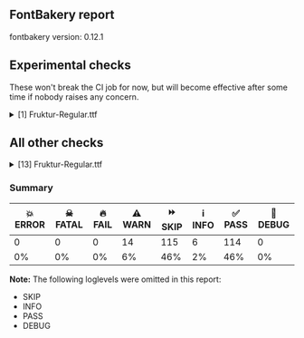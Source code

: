 ## FontBakery report

fontbakery version: 0.12.1



## Experimental checks

These won't break the CI job for now, but will become effective after some time if nobody raises any concern.


<details><summary>[1] Fruktur-Regular.ttf</summary>
<div>
<details>
    <summary>⚠️ <b>WARN</b> Validate location, size and resolution of article images. <a href="https://fontbakery.readthedocs.io/en/stable/fontbakery/checks/googlefonts.article.html#"></a></summary>
    <div>







* ⚠️ **WARN** <p>Family metadata at fonts/ttf does not have an article.</p>
 [code: lacks-article]



</div>
</details>
</div>
</details>




## All other checks



<details><summary>[13] Fruktur-Regular.ttf</summary>
<div>
<details>
    <summary>⚠️ <b>WARN</b> Check if each glyph has the recommended amount of contours. <a href="https://fontbakery.readthedocs.io/en/stable/fontbakery/checks/universal.html#"></a></summary>
    <div>







* ⚠️ **WARN** <p>This check inspects the glyph outlines and detects the total number of contours in each of them. The expected values are infered from the typical ammounts of contours observed in a large collection of reference font families. The divergences listed below may simply indicate a significantly different design on some of your glyphs. On the other hand, some of these may flag actual bugs in the font such as glyphs mapped to an incorrect codepoint. Please consider reviewing the design and codepoint assignment of these to make sure they are correct.</p>
<p>The following glyphs do not have the recommended number of contours:</p>
<pre><code>- Glyph name: copyright	Contours detected: 2	Expected: 3

- Glyph name: aogonek	Contours detected: 3	Expected: 2

- Glyph name: Uogonek	Contours detected: 2	Expected: 1

- Glyph name: uogonek	Contours detected: 2	Expected: 1

- Glyph name: ohorn	Contours detected: 3	Expected: 2

- Glyph name: Uhorn	Contours detected: 2	Expected: 1

- Glyph name: uhorn	Contours detected: 2	Expected: 1

- Glyph name: uni01EA	Contours detected: 3	Expected: 2

- Glyph name: uni01EB	Contours detected: 3	Expected: 2

- Glyph name: Oslashacute	Contours detected: 3	Expected: 4

- Glyph name: uni0228	Contours detected: 2	Expected: 1

- Glyph name: uni0229	Contours detected: 3	Expected: 2

- Glyph name: uni1E08	Contours detected: 3	Expected: 2

- Glyph name: uni1E09	Contours detected: 3	Expected: 2

- Glyph name: uni1E1C	Contours detected: 3	Expected: 2

- Glyph name: uni1E1D	Contours detected: 4	Expected: 3

- Glyph name: uni1EDB	Contours detected: 4	Expected: 3

- Glyph name: uni1EDD	Contours detected: 4	Expected: 3

- Glyph name: uni1EDF	Contours detected: 4	Expected: 3

- Glyph name: uni1EE1	Contours detected: 4	Expected: 3

- Glyph name: uni1EE3	Contours detected: 4	Expected: 3

- Glyph name: uni1EE8	Contours detected: 3	Expected: 2

- Glyph name: uni1EE9	Contours detected: 3	Expected: 2

- Glyph name: uni1EEA	Contours detected: 3	Expected: 2

- Glyph name: uni1EEB	Contours detected: 3	Expected: 2

- Glyph name: uni1EEC	Contours detected: 3	Expected: 2

- Glyph name: uni1EED	Contours detected: 3	Expected: 2

- Glyph name: uni1EEE	Contours detected: 3	Expected: 2

- Glyph name: uni1EEF	Contours detected: 3	Expected: 2

- Glyph name: uni1EF0	Contours detected: 3	Expected: 2

- Glyph name: uni1EF1	Contours detected: 3	Expected: 2

- Glyph name: Oslashacute	Contours detected: 3	Expected: 4

- Glyph name: Uhorn	Contours detected: 2	Expected: 1

- Glyph name: Uogonek	Contours detected: 2	Expected: 1

- Glyph name: aogonek	Contours detected: 3	Expected: 2

- Glyph name: copyright	Contours detected: 2	Expected: 3

- Glyph name: fi	Contours detected: 2	Expected: 3

- Glyph name: fl	Contours detected: 1	Expected: 2

- Glyph name: ohorn	Contours detected: 3	Expected: 2

- Glyph name: uhorn	Contours detected: 2	Expected: 1

- Glyph name: uni0228	Contours detected: 2	Expected: 1

- Glyph name: uni0229	Contours detected: 3	Expected: 2

- Glyph name: uni1E08	Contours detected: 3	Expected: 2

- Glyph name: uni1E09	Contours detected: 3	Expected: 2

- Glyph name: uni1E1C	Contours detected: 3	Expected: 2

- Glyph name: uni1E1D	Contours detected: 4	Expected: 3

- Glyph name: uni1EDB	Contours detected: 4	Expected: 3

- Glyph name: uni1EDD	Contours detected: 4	Expected: 3

- Glyph name: uni1EDF	Contours detected: 4	Expected: 3

- Glyph name: uni1EE1	Contours detected: 4	Expected: 3

- Glyph name: uni1EE3	Contours detected: 4	Expected: 3

- Glyph name: uni1EE8	Contours detected: 3	Expected: 2

- Glyph name: uni1EE9	Contours detected: 3	Expected: 2

- Glyph name: uni1EEA	Contours detected: 3	Expected: 2

- Glyph name: uni1EEB	Contours detected: 3	Expected: 2

- Glyph name: uni1EEC	Contours detected: 3	Expected: 2

- Glyph name: uni1EED	Contours detected: 3	Expected: 2

- Glyph name: uni1EEE	Contours detected: 3	Expected: 2

- Glyph name: uni1EEF	Contours detected: 3	Expected: 2

- Glyph name: uni1EF0	Contours detected: 3	Expected: 2

- Glyph name: uni1EF1	Contours detected: 3	Expected: 2

- Glyph name: uogonek	Contours detected: 2	Expected: 1
</code></pre>
 [code: contour-count]



</div>
</details>

<details>
    <summary>⚠️ <b>WARN</b> Check math signs have the same width. <a href="https://fontbakery.readthedocs.io/en/stable/fontbakery/checks/universal.html#"></a></summary>
    <div>







* ⚠️ **WARN** <p>The most common width is 1069 among a set of 2 math glyphs.
The following math glyphs have a different width, though:</p>
<p>Width = 881:
greater, less</p>
<p>Width = 1093:
notequal, equal</p>
<p>Width = 1073:
logicalnot</p>
<p>Width = 1088:
multiply</p>
<p>Width = 999:
minus, divide</p>
<p>Width = 1160:
approxequal</p>
<p>Width = 1025:
greaterequal, lessequal</p>
 [code: width-outliers]



</div>
</details>

<details>
    <summary>⚠️ <b>WARN</b> Does the font contain a soft hyphen? <a href="https://fontbakery.readthedocs.io/en/stable/fontbakery/checks/universal.html#"></a></summary>
    <div>







* ⚠️ **WARN** <p>This font has a 'Soft Hyphen' character.</p>
 [code: softhyphen]



</div>
</details>

<details>
    <summary>⚠️ <b>WARN</b> Do any segments have colinear vectors? <a href="https://fontbakery.readthedocs.io/en/stable/fontbakery/checks/outline.html#"></a></summary>
    <div>







* ⚠️ **WARN** <p>The following glyphs have colinear vectors:</p>
<pre><code>* Eng (U+014A): L&lt;&lt;1212.0,348.0&gt;--&lt;1264.0,60.0&gt;&gt; -&gt; L&lt;&lt;1264.0,60.0&gt;--&lt;1291.0,-60.0&gt;&gt;

* Eng (U+014A): L&lt;&lt;906.0,-5.0&gt;--&lt;793.0,245.0&gt;&gt; -&gt; L&lt;&lt;793.0,245.0&gt;--&lt;356.0,1170.0&gt;&gt;

* M (U+004D): L&lt;&lt;193.0,296.0&gt;--&lt;193.0,305.0&gt;&gt; -&gt; L&lt;&lt;193.0,305.0&gt;--&lt;262.0,1175.0&gt;&gt;

* OE (U+0152): L&lt;&lt;1034.0,1419.0&gt;--&lt;1222.0,1455.0&gt;&gt; -&gt; L&lt;&lt;1222.0,1455.0&gt;--&lt;1591.0,1549.0&gt;&gt;

* W (U+0057): L&lt;&lt;314.0,291.0&gt;--&lt;107.0,1086.0&gt;&gt; -&gt; L&lt;&lt;107.0,1086.0&gt;--&lt;104.0,1097.0&gt;&gt;

* Wacute (U+1E82): L&lt;&lt;314.0,291.0&gt;--&lt;107.0,1086.0&gt;&gt; -&gt; L&lt;&lt;107.0,1086.0&gt;--&lt;104.0,1097.0&gt;&gt;

* Wcircumflex (U+0174): L&lt;&lt;314.0,291.0&gt;--&lt;107.0,1086.0&gt;&gt; -&gt; L&lt;&lt;107.0,1086.0&gt;--&lt;104.0,1097.0&gt;&gt;

* Wdieresis (U+1E84): L&lt;&lt;314.0,291.0&gt;--&lt;107.0,1086.0&gt;&gt; -&gt; L&lt;&lt;107.0,1086.0&gt;--&lt;104.0,1097.0&gt;&gt;

* Wgrave (U+1E80): L&lt;&lt;314.0,291.0&gt;--&lt;107.0,1086.0&gt;&gt; -&gt; L&lt;&lt;107.0,1086.0&gt;--&lt;104.0,1097.0&gt;&gt;

* dong (U+20AB): L&lt;&lt;185.0,203.0&gt;--&lt;632.0,233.0&gt;&gt; -&gt; L&lt;&lt;632.0,233.0&gt;--&lt;1109.0,271.0&gt;&gt;

* eng (U+014B): L&lt;&lt;659.0,-134.0&gt;--&lt;654.0,394.0&gt;&gt; -&gt; L&lt;&lt;654.0,394.0&gt;--&lt;681.0,772.0&gt;&gt;

* h (U+0068): L&lt;&lt;398.0,518.0&gt;--&lt;411.0,515.0&gt;&gt; -&gt; L&lt;&lt;411.0,515.0&gt;--&lt;415.0,514.0&gt;&gt;

* hcircumflex (U+0125): L&lt;&lt;399.0,518.0&gt;--&lt;412.0,515.0&gt;&gt; -&gt; L&lt;&lt;412.0,515.0&gt;--&lt;416.0,514.0&gt;&gt;

* ij (U+0133): L&lt;&lt;1024.0,428.0&gt;--&lt;1016.0,393.0&gt;&gt; -&gt; L&lt;&lt;1016.0,393.0&gt;--&lt;1012.0,371.0&gt;&gt;

* j (U+006A): L&lt;&lt;414.0,428.0&gt;--&lt;406.0,393.0&gt;&gt; -&gt; L&lt;&lt;406.0,393.0&gt;--&lt;402.0,371.0&gt;&gt;

* jcircumflex (U+0135): L&lt;&lt;414.0,428.0&gt;--&lt;406.0,393.0&gt;&gt; -&gt; L&lt;&lt;406.0,393.0&gt;--&lt;402.0,371.0&gt;&gt;

* lozenge (U+25CA): L&lt;&lt;406.0,30.0&gt;--&lt;267.0,324.0&gt;&gt; -&gt; L&lt;&lt;267.0,324.0&gt;--&lt;54.0,716.0&gt;&gt;

* lozenge (U+25CA): L&lt;&lt;406.0,783.0&gt;--&lt;544.0,490.0&gt;&gt; -&gt; L&lt;&lt;544.0,490.0&gt;--&lt;635.0,261.0&gt;&gt;

* lozenge (U+25CA): L&lt;&lt;54.0,716.0&gt;--&lt;305.0,1305.0&gt;&gt; -&gt; L&lt;&lt;305.0,1305.0&gt;--&lt;386.0,1540.0&gt;&gt;

* lozenge (U+25CA): L&lt;&lt;568.0,1241.0&gt;--&lt;503.0,1058.0&gt;&gt; -&gt; L&lt;&lt;503.0,1058.0&gt;--&lt;406.0,783.0&gt;&gt;

* lozenge (U+25CA): L&lt;&lt;806.0,738.0&gt;--&lt;675.0,1015.0&gt;&gt; -&gt; L&lt;&lt;675.0,1015.0&gt;--&lt;584.0,1241.0&gt;&gt;

* lozenge (U+25CA): L&lt;&lt;807.0,1585.0&gt;--&lt;1044.0,1034.0&gt;&gt; -&gt; L&lt;&lt;1044.0,1034.0&gt;--&lt;1144.0,828.0&gt;&gt;

* paragraph (U+00B6): L&lt;&lt;162.0,1315.0&gt;--&lt;796.0,1479.0&gt;&gt; -&gt; L&lt;&lt;796.0,1479.0&gt;--&lt;1398.0,1608.0&gt;&gt;

* radical (U+221A): L&lt;&lt;1253.0,1509.0&gt;--&lt;1041.0,764.0&gt;&gt; -&gt; L&lt;&lt;1041.0,764.0&gt;--&lt;876.0,68.0&gt;&gt;

* radical (U+221A): L&lt;&lt;692.0,279.0&gt;--&lt;756.0,743.0&gt;&gt; -&gt; L&lt;&lt;756.0,743.0&gt;--&lt;964.0,1612.0&gt;&gt;

* seven (U+0037): L&lt;&lt;885.0,790.0&gt;--&lt;715.0,284.0&gt;&gt; -&gt; L&lt;&lt;715.0,284.0&gt;--&lt;552.0,-275.0&gt;&gt;

* uni019D (U+019D): L&lt;&lt;414.0,428.0&gt;--&lt;406.0,393.0&gt;&gt; -&gt; L&lt;&lt;406.0,393.0&gt;--&lt;402.0,371.0&gt;&gt;

* uni01C8 (U+01C8): L&lt;&lt;1497.0,428.0&gt;--&lt;1489.0,393.0&gt;&gt; -&gt; L&lt;&lt;1489.0,393.0&gt;--&lt;1485.0,371.0&gt;&gt;

* uni01C9 (U+01C9): L&lt;&lt;1027.0,428.0&gt;--&lt;1019.0,393.0&gt;&gt; -&gt; L&lt;&lt;1019.0,393.0&gt;--&lt;1015.0,371.0&gt;&gt;

* uni01CB (U+01CB): L&lt;&lt;1791.0,428.0&gt;--&lt;1783.0,393.0&gt;&gt; -&gt; L&lt;&lt;1783.0,393.0&gt;--&lt;1779.0,371.0&gt;&gt;

* uni01CC (U+01CC): L&lt;&lt;1604.0,428.0&gt;--&lt;1596.0,393.0&gt;&gt; -&gt; L&lt;&lt;1596.0,393.0&gt;--&lt;1592.0,371.0&gt;&gt;

* uni021F (U+021F): L&lt;&lt;398.0,518.0&gt;--&lt;411.0,515.0&gt;&gt; -&gt; L&lt;&lt;411.0,515.0&gt;--&lt;415.0,514.0&gt;&gt;

* uni0237 (U+0237): L&lt;&lt;414.0,428.0&gt;--&lt;406.0,393.0&gt;&gt; -&gt; L&lt;&lt;406.0,393.0&gt;--&lt;402.0,371.0&gt;&gt;

* uni0394 (U+0394): L&lt;&lt;17.0,154.0&gt;--&lt;228.0,903.0&gt;&gt; -&gt; L&lt;&lt;228.0,903.0&gt;--&lt;352.0,1462.0&gt;&gt;

* uni0394 (U+0394): L&lt;&lt;536.0,1124.0&gt;--&lt;510.0,925.0&gt;&gt; -&gt; L&lt;&lt;510.0,925.0&gt;--&lt;368.0,309.0&gt;&gt;

* uni0394 (U+0394): L&lt;&lt;797.0,1529.0&gt;--&lt;988.0,903.0&gt;&gt; -&gt; L&lt;&lt;988.0,903.0&gt;--&lt;1201.0,320.0&gt;&gt;

* uni1E25 (U+1E25): L&lt;&lt;398.0,518.0&gt;--&lt;411.0,515.0&gt;&gt; -&gt; L&lt;&lt;411.0,515.0&gt;--&lt;415.0,514.0&gt;&gt;

* uni1E2B (U+1E2B): L&lt;&lt;398.0,518.0&gt;--&lt;411.0,515.0&gt;&gt; -&gt; L&lt;&lt;411.0,515.0&gt;--&lt;415.0,514.0&gt;&gt;

* uni1E3E (U+1E3E): L&lt;&lt;193.0,296.0&gt;--&lt;193.0,305.0&gt;&gt; -&gt; L&lt;&lt;193.0,305.0&gt;--&lt;262.0,1175.0&gt;&gt;

* uni1E40 (U+1E40): L&lt;&lt;193.0,296.0&gt;--&lt;193.0,305.0&gt;&gt; -&gt; L&lt;&lt;193.0,305.0&gt;--&lt;262.0,1175.0&gt;&gt;

* uni1E42 (U+1E42): L&lt;&lt;193.0,296.0&gt;--&lt;193.0,305.0&gt;&gt; -&gt; L&lt;&lt;193.0,305.0&gt;--&lt;262.0,1175.0&gt;&gt;

* uni20A9 (U+20A9): L&lt;&lt;260.0,962.0&gt;--&lt;228.0,1086.0&gt;&gt; -&gt; L&lt;&lt;228.0,1086.0&gt;--&lt;225.0,1097.0&gt;&gt;

* uni20AD (U+20AD): L&lt;&lt;41.0,750.0&gt;--&lt;277.0,780.0&gt;&gt; -&gt; L&lt;&lt;277.0,780.0&gt;--&lt;289.0,782.0&gt;&gt;

* uni20B4 (U+20B4): L&lt;&lt;994.0,843.0&gt;--&lt;1029.0,847.0&gt;&gt; -&gt; L&lt;&lt;1029.0,847.0&gt;--&lt;1280.0,885.0&gt;&gt;

* uni2206 (U+2206): L&lt;&lt;17.0,154.0&gt;--&lt;228.0,903.0&gt;&gt; -&gt; L&lt;&lt;228.0,903.0&gt;--&lt;352.0,1462.0&gt;&gt;

* uni2206 (U+2206): L&lt;&lt;536.0,1124.0&gt;--&lt;510.0,925.0&gt;&gt; -&gt; L&lt;&lt;510.0,925.0&gt;--&lt;368.0,309.0&gt;&gt;

* uni2206 (U+2206): L&lt;&lt;797.0,1529.0&gt;--&lt;988.0,903.0&gt;&gt; -&gt; L&lt;&lt;988.0,903.0&gt;--&lt;1201.0,320.0&gt;&gt;
</code></pre>
 [code: found-colinear-vectors]



</div>
</details>

<details>
    <summary>⚠️ <b>WARN</b> Do outlines contain any jaggy segments? <a href="https://fontbakery.readthedocs.io/en/stable/fontbakery/checks/outline.html#"></a></summary>
    <div>







* ⚠️ **WARN** <p>The following glyphs have jaggy segments:</p>
<pre><code>* X (U+0058): B&lt;&lt;671.5,1123.0&gt;-&lt;691.0,1011.0&gt;-&lt;696.0,936.0&gt;&gt;/B&lt;&lt;696.0,936.0&gt;-&lt;712.0,1059.0&gt;-&lt;731.0,1161.0&gt;&gt; = 11.225567693469205

* uni1E8C (U+1E8C): B&lt;&lt;671.5,1123.0&gt;-&lt;691.0,1011.0&gt;-&lt;696.0,936.0&gt;&gt;/B&lt;&lt;696.0,936.0&gt;-&lt;712.0,1059.0&gt;-&lt;731.0,1161.0&gt;&gt; = 11.225567693469205
</code></pre>
 [code: found-jaggy-segments]



</div>
</details>

<details>
    <summary>⚠️ <b>WARN</b> Do outlines contain any semi-vertical or semi-horizontal lines? <a href="https://fontbakery.readthedocs.io/en/stable/fontbakery/checks/outline.html#"></a></summary>
    <div>







* ⚠️ **WARN** <p>The following glyphs have semi-vertical/semi-horizontal lines:</p>
<pre><code>* Euro (U+20AC): L&lt;&lt;848.0,495.0&gt;--&lt;503.0,494.0&gt;&gt;

* Euro (U+20AC): L&lt;&lt;878.0,814.0&gt;--&lt;543.0,813.0&gt;&gt;

* IJ (U+0132): L&lt;&lt;1107.0,726.0&gt;--&lt;1110.0,1160.0&gt;&gt;

* J (U+004A): L&lt;&lt;441.0,726.0&gt;--&lt;444.0,1160.0&gt;&gt;

* Jcircumflex (U+0134): L&lt;&lt;441.0,726.0&gt;--&lt;444.0,1160.0&gt;&gt;

* U (U+0055): L&lt;&lt;524.0,1174.0&gt;--&lt;523.0,786.0&gt;&gt;

* Uacute (U+00DA): L&lt;&lt;524.0,1174.0&gt;--&lt;523.0,786.0&gt;&gt;

* Ubreve (U+016C): L&lt;&lt;524.0,1174.0&gt;--&lt;523.0,786.0&gt;&gt;

* Ucircumflex (U+00DB): L&lt;&lt;524.0,1174.0&gt;--&lt;523.0,786.0&gt;&gt;

* Udieresis (U+00DC): L&lt;&lt;524.0,1174.0&gt;--&lt;523.0,786.0&gt;&gt;

* Ugrave (U+00D9): L&lt;&lt;524.0,1174.0&gt;--&lt;523.0,786.0&gt;&gt;

* Uhorn (U+01AF): L&lt;&lt;524.0,1174.0&gt;--&lt;523.0,786.0&gt;&gt;

* Uhungarumlaut (U+0170): L&lt;&lt;524.0,1174.0&gt;--&lt;523.0,786.0&gt;&gt;

* Umacron (U+016A): L&lt;&lt;524.0,1174.0&gt;--&lt;523.0,786.0&gt;&gt;

* Uogonek (U+0172): L&lt;&lt;524.0,1174.0&gt;--&lt;523.0,786.0&gt;&gt;

* Uring (U+016E): L&lt;&lt;524.0,1174.0&gt;--&lt;523.0,786.0&gt;&gt;

* Utilde (U+0168): L&lt;&lt;524.0,1174.0&gt;--&lt;523.0,786.0&gt;&gt;

* bar (U+007C): L&lt;&lt;480.0,1838.0&gt;--&lt;470.0,-289.0&gt;&gt;

* bracketright (U+005D): L&lt;&lt;507.0,1802.0&gt;--&lt;504.0,-167.0&gt;&gt;

* brokenbar (U+00A6): L&lt;&lt;474.0,499.0&gt;--&lt;470.0,-289.0&gt;&gt;

* brokenbar (U+00A6): L&lt;&lt;480.0,1838.0&gt;--&lt;475.0,798.0&gt;&gt;

* ccedilla (U+00E7): L&lt;&lt;321.0,135.0&gt;--&lt;541.0,134.0&gt;&gt;

* cedilla (U+00B8): L&lt;&lt;146.0,135.0&gt;--&lt;366.0,134.0&gt;&gt;

* divide (U+00F7): L&lt;&lt;837.0,441.0&gt;--&lt;91.0,440.0&gt;&gt;

* equal (U+003D): L&lt;&lt;921.0,211.0&gt;--&lt;101.0,210.0&gt;&gt;

* equal (U+003D): L&lt;&lt;921.0,603.0&gt;--&lt;101.0,602.0&gt;&gt;

* estimated (U+212E): L&lt;&lt;264.0,567.0&gt;--&lt;263.0,343.0&gt;&gt;

* greaterequal (U+2265): L&lt;&lt;837.0,31.0&gt;--&lt;91.0,30.0&gt;&gt;

* lessequal (U+2264): L&lt;&lt;837.0,31.0&gt;--&lt;91.0,30.0&gt;&gt;

* lira (U+20A4): L&lt;&lt;260.0,550.0&gt;--&lt;88.0,549.0&gt;&gt;

* lira (U+20A4): L&lt;&lt;742.0,551.0&gt;--&lt;551.0,550.0&gt;&gt;

* lira (U+20A4): L&lt;&lt;780.0,833.0&gt;--&lt;558.0,832.0&gt;&gt;

* logicalnot (U+00AC): L&lt;&lt;703.0,441.0&gt;--&lt;91.0,440.0&gt;&gt;

* minus (U+2212): L&lt;&lt;837.0,441.0&gt;--&lt;91.0,440.0&gt;&gt;

* scedilla (U+015F): L&lt;&lt;296.0,135.0&gt;--&lt;516.0,134.0&gt;&gt;

* sterling (U+00A3): L&lt;&lt;246.0,642.0&gt;--&lt;49.0,641.0&gt;&gt;

* sterling (U+00A3): L&lt;&lt;752.0,643.0&gt;--&lt;554.0,642.0&gt;&gt;

* t (U+0074): L&lt;&lt;482.0,841.0&gt;--&lt;484.0,312.0&gt;&gt;

* tbar (U+0167): L&lt;&lt;493.0,497.0&gt;--&lt;494.0,312.0&gt;&gt;

* tcaron (U+0165): L&lt;&lt;482.0,841.0&gt;--&lt;484.0,312.0&gt;&gt;

* thorn (U+00FE): L&lt;&lt;113.0,-227.0&gt;--&lt;112.0,512.0&gt;&gt;

* underscore (U+005F): L&lt;&lt;15.0,-111.0&gt;--&lt;1715.0,-112.0&gt;&gt;

* underscore (U+005F): L&lt;&lt;1647.0,-371.0&gt;--&lt;-41.0,-373.0&gt;&gt;

* uni0163 (U+0163): L&lt;&lt;284.0,135.0&gt;--&lt;504.0,134.0&gt;&gt;

* uni0163 (U+0163): L&lt;&lt;482.0,841.0&gt;--&lt;484.0,312.0&gt;&gt;

* uni01C7 (U+01C7): L&lt;&lt;1505.0,726.0&gt;--&lt;1508.0,1160.0&gt;&gt;

* uni01CA (U+01CA): L&lt;&lt;1832.0,726.0&gt;--&lt;1835.0,1160.0&gt;&gt;

* uni01D3 (U+01D3): L&lt;&lt;524.0,1174.0&gt;--&lt;523.0,786.0&gt;&gt;

* uni01D5 (U+01D5): L&lt;&lt;524.0,1174.0&gt;--&lt;523.0,786.0&gt;&gt;

* uni01D7 (U+01D7): L&lt;&lt;524.0,1174.0&gt;--&lt;523.0,786.0&gt;&gt;

* uni01D9 (U+01D9): L&lt;&lt;524.0,1174.0&gt;--&lt;523.0,786.0&gt;&gt;

* uni01DB (U+01DB): L&lt;&lt;524.0,1174.0&gt;--&lt;523.0,786.0&gt;&gt;

* uni0214 (U+0214): L&lt;&lt;524.0,1174.0&gt;--&lt;523.0,786.0&gt;&gt;

* uni0216 (U+0216): L&lt;&lt;524.0,1174.0&gt;--&lt;523.0,786.0&gt;&gt;

* uni021B (U+021B): L&lt;&lt;482.0,841.0&gt;--&lt;484.0,312.0&gt;&gt;

* uni0229 (U+0229): L&lt;&lt;345.0,135.0&gt;--&lt;565.0,134.0&gt;&gt;

* uni0244 (U+0244): L&lt;&lt;526.0,1174.0&gt;--&lt;525.0,916.0&gt;&gt;

* uni0327 (U+0327): L&lt;&lt;146.0,135.0&gt;--&lt;366.0,134.0&gt;&gt;

* uni1E09 (U+1E09): L&lt;&lt;321.0,135.0&gt;--&lt;541.0,134.0&gt;&gt;

* uni1E1D (U+1E1D): L&lt;&lt;345.0,135.0&gt;--&lt;565.0,134.0&gt;&gt;

* uni1E6B (U+1E6B): L&lt;&lt;482.0,841.0&gt;--&lt;484.0,312.0&gt;&gt;

* uni1E6D (U+1E6D): L&lt;&lt;482.0,841.0&gt;--&lt;484.0,312.0&gt;&gt;

* uni1E6F (U+1E6F): L&lt;&lt;482.0,841.0&gt;--&lt;484.0,312.0&gt;&gt;

* uni1E71 (U+1E71): L&lt;&lt;482.0,841.0&gt;--&lt;484.0,312.0&gt;&gt;

* uni1E78 (U+1E78): L&lt;&lt;524.0,1174.0&gt;--&lt;523.0,786.0&gt;&gt;

* uni1E7A (U+1E7A): L&lt;&lt;524.0,1174.0&gt;--&lt;523.0,786.0&gt;&gt;

* uni1E97 (U+1E97): L&lt;&lt;482.0,841.0&gt;--&lt;484.0,312.0&gt;&gt;

* uni1EE4 (U+1EE4): L&lt;&lt;524.0,1174.0&gt;--&lt;523.0,786.0&gt;&gt;

* uni1EE6 (U+1EE6): L&lt;&lt;524.0,1174.0&gt;--&lt;523.0,786.0&gt;&gt;

* uni1EE8 (U+1EE8): L&lt;&lt;524.0,1174.0&gt;--&lt;523.0,786.0&gt;&gt;

* uni1EEA (U+1EEA): L&lt;&lt;524.0,1174.0&gt;--&lt;523.0,786.0&gt;&gt;

* uni1EEC (U+1EEC): L&lt;&lt;524.0,1174.0&gt;--&lt;523.0,786.0&gt;&gt;

* uni1EEE (U+1EEE): L&lt;&lt;524.0,1174.0&gt;--&lt;523.0,786.0&gt;&gt;

* uni1EF0 (U+1EF0): L&lt;&lt;524.0,1174.0&gt;--&lt;523.0,786.0&gt;&gt;

* uni20BC (U+20BC): L&lt;&lt;1071.0,355.0&gt;--&lt;1072.0,743.0&gt;&gt;

* yen (U+00A5): L&lt;&lt;1163.0,309.0&gt;--&lt;859.0,308.0&gt;&gt;

* yen (U+00A5): L&lt;&lt;498.0,308.0&gt;--&lt;175.0,307.0&gt;&gt;

* yen (U+00A5): L&lt;&lt;519.0,613.0&gt;--&lt;164.0,612.0&gt;&gt;
</code></pre>
 [code: found-semi-vertical]



</div>
</details>

<details>
    <summary>⚠️ <b>WARN</b> Ensure dotted circle glyph is present and can attach marks. <a href="https://fontbakery.readthedocs.io/en/stable/fontbakery/checks/shaping.html#"></a></summary>
    <div>







* ⚠️ **WARN** <p>No dotted circle glyph present</p>
 [code: missing-dotted-circle]



</div>
</details>

<details>
    <summary>⚠️ <b>WARN</b> Ensure soft_dotted characters lose their dot when combined with marks that replace the dot. <a href="https://fontbakery.readthedocs.io/en/stable/fontbakery/checks/shaping.html#"></a></summary>
    <div>







* ⚠️ **WARN** <p>The dot of soft dotted characters used in orthographies <em>must</em> disappear in the following strings: į̀ į́ į̂ į̃ į̄ į̌ ɨ̀ ɨ́ ɨ̂ ɨ̃ ɨ̄ ɨ̈ ɨ̋ ɨ̌ ɨ̏ ị̀ ị́ ị̂ ị̃ ị̄</p>
<p>The dot of soft dotted characters <em>should</em> disappear in other cases, for example: į̆ į̇ į̈ į̉ į̊ į̋ į̏ į̑ į̒ ɨ̆ ɨ̇ ɨ̉ ɨ̊ ɨ̑ ɨ̒ ị̆ ị̇ ị̈ ị̉ ị̊</p>
<p>Your font fully covers the following languages that require the soft-dotted feature: Ma’di (Latn, 584,000 speakers), Dutch (Latn, 31,709,104 speakers), Ekpeye (Latn, 226,000 speakers), Igbo (Latn, 27,823,640 speakers), Navajo (Latn, 166,319 speakers), Ebira (Latn, 2,200,000 speakers), Lithuanian (Latn, 2,357,094 speakers), Ijo, Southeast (Latn, 2,471,000 speakers), Avokaya (Latn, 100,000 speakers).</p>
<p>Your font does <em>not</em> cover the following languages that require the soft-dotted feature: Belarusian (Cyrl, 10,064,517 speakers), Sar (Latn, 500,000 speakers), Zapotec (Latn, 490,000 speakers), Nzakara (Latn, 50,000 speakers), Mfumte (Latn, 79,000 speakers), Southern Kisi (Latn, 360,000 speakers), Basaa (Latn, 332,940 speakers), Bafut (Latn, 158,146 speakers), Mango (Latn, 77,000 speakers), Nateni (Latn, 100,000 speakers), South Central Banda (Latn, 244,000 speakers), Kpelle, Guinea (Latn, 622,000 speakers), Dan (Latn, 1,099,244 speakers), Gulay (Latn, 250,478 speakers), Lugbara (Latn, 2,200,000 speakers), Bete-Bendi (Latn, 100,000 speakers), Aghem (Latn, 38,843 speakers), Kom (Latn, 360,685 speakers), Ngbaka (Latn, 1,020,000 speakers), Ukrainian (Cyrl, 29,273,587 speakers), Ejagham (Latn, 120,000 speakers), Cicipu (Latn, 44,000 speakers), Koonzime (Latn, 40,000 speakers), Makaa (Latn, 221,000 speakers), Dii (Latn, 71,000 speakers), Fur (Latn, 1,230,163 speakers), Mundani (Latn, 34,000 speakers), Yala (Latn, 200,000 speakers).</p>
 [code: soft-dotted]



</div>
</details>

<details>
    <summary>⚠️ <b>WARN</b> Check for codepoints not covered by METADATA subsets. <a href="https://fontbakery.readthedocs.io/en/stable/fontbakery/checks/googlefonts.subsets.html#"></a></summary>
    <div>







* ⚠️ **WARN** <p>The following codepoints supported by the font are not covered by
any subsets defined in the font's metadata file, and will never
be served. You can solve this by either manually adding additional
subset declarations to METADATA.pb, or by editing the glyphset
definitions.</p>
<ul>
<li>U+02C7 CARON: try adding one of: canadian-aboriginal, tifinagh, yi</li>
<li>U+02D8 BREVE: try adding one of: canadian-aboriginal, yi</li>
<li>U+02D9 DOT ABOVE: try adding one of: canadian-aboriginal, yi</li>
<li>U+02DB OGONEK: try adding one of: canadian-aboriginal, yi</li>
<li>U+02DD DOUBLE ACUTE ACCENT: not included in any glyphset definition</li>
<li>U+0302 COMBINING CIRCUMFLEX ACCENT: try adding one of: math, coptic, tifinagh, cherokee</li>
<li>U+0306 COMBINING BREVE: try adding one of: tifinagh, old-permic</li>
<li>U+0307 COMBINING DOT ABOVE: try adding one of: tai-le, syriac, old-permic, math, malayalam, canadian-aboriginal, tifinagh, coptic</li>
<li>U+030A COMBINING RING ABOVE: try adding syriac</li>
<li>U+030B COMBINING DOUBLE ACUTE ACCENT: try adding one of: osage, cherokee</li>
<li>U+030C COMBINING CARON: try adding one of: tai-le, cherokee</li>
<li>U+030F COMBINING DOUBLE GRAVE ACCENT: not included in any glyphset definition</li>
<li>U+0311 COMBINING INVERTED BREVE: try adding coptic</li>
<li>U+0312 COMBINING TURNED COMMA ABOVE: not included in any glyphset definition</li>
<li>U+031B COMBINING HORN: not included in any glyphset definition</li>
<li>U+0324 COMBINING DIAERESIS BELOW: try adding one of: cherokee, syriac</li>
<li>U+0326 COMBINING COMMA BELOW: not included in any glyphset definition</li>
<li>U+0327 COMBINING CEDILLA: not included in any glyphset definition</li>
<li>U+0328 COMBINING OGONEK: not included in any glyphset definition</li>
<li>U+032D COMBINING CIRCUMFLEX ACCENT BELOW: try adding syriac</li>
<li>U+032E COMBINING BREVE BELOW: try adding syriac</li>
<li>U+0331 COMBINING MACRON BELOW: try adding one of: cherokee, syriac, gothic, tifinagh, caucasian-albanian</li>
<li>U+2000 EN QUAD: not included in any glyphset definition</li>
<li>U+2001 EM QUAD: not included in any glyphset definition</li>
<li>U+2003 EM SPACE: try adding nushu</li>
<li>U+2004 THREE-PER-EM SPACE: not included in any glyphset definition</li>
<li>U+2005 FOUR-PER-EM SPACE: not included in any glyphset definition</li>
<li>U+2006 SIX-PER-EM SPACE: not included in any glyphset definition</li>
<li>U+2007 FIGURE SPACE: not included in any glyphset definition</li>
<li>U+2008 PUNCTUATION SPACE: not included in any glyphset definition</li>
<li>U+200A HAIR SPACE: not included in any glyphset definition</li>
<li>U+200C ZERO WIDTH NON-JOINER: try adding one of: newa, hebrew, thai, kharoshthi, myanmar, syriac, gunjala-gondi, nko, thaana, malayalam, tai-viet, tai-tham, tifinagh, kayah-li, new-tai-lue, pahawh-hmong, dogra, mongolian, tai-le, khmer, hatran, lao, tagalog, psalter-pahlavi, balinese, cham, tibetan, limbu, meetei-mayek, javanese, gurmukhi, sharada, buhid, khojki, sogdian, khudawadi, modi, phags-pa, arabic, buginese, tirhuta, duployan, manichaean, takri, tagbanwa, rejang, telugu, kaithi, bhaiksuki, devanagari, hanunoo, grantha, lepcha, tamil, sundanese, warang-citi, gujarati, bengali, chakma, siddham, yi, avestan, masaram-gondi, batak, saurashtra, kannada, syloti-nagri, sinhala, mahajani, hanifi-rohingya, oriya, mandaic, brahmi, zanabazar-square</li>
<li>U+200D ZERO WIDTH JOINER: try adding one of: newa, hebrew, old-hungarian, thai, kharoshthi, myanmar, syriac, gunjala-gondi, nko, thaana, malayalam, tai-viet, tai-tham, tifinagh, kayah-li, new-tai-lue, pahawh-hmong, dogra, mongolian, tai-le, khmer, lao, tagalog, psalter-pahlavi, balinese, cham, tibetan, limbu, meetei-mayek, javanese, gurmukhi, sharada, buhid, khojki, sogdian, khudawadi, modi, phags-pa, arabic, buginese, tirhuta, duployan, manichaean, takri, tagbanwa, rejang, telugu, kaithi, bhaiksuki, devanagari, hanunoo, grantha, lepcha, tamil, sundanese, warang-citi, gujarati, bengali, chakma, siddham, yi, avestan, masaram-gondi, batak, saurashtra, kannada, syloti-nagri, sinhala, mahajani, hanifi-rohingya, oriya, mandaic, brahmi, zanabazar-square</li>
<li>U+2010 HYPHEN: try adding one of: hebrew, kharoshthi, sundanese, arabic, armenian, lisu, cham, syloti-nagri, yi, kayah-li, sora-sompeng, coptic, kaithi</li>
<li>U+2012 FIGURE DASH: not included in any glyphset definition</li>
<li>U+2015 HORIZONTAL BAR: try adding adlam</li>
<li>U+201B SINGLE HIGH-REVERSED-9 QUOTATION MARK: try adding adlam</li>
<li>U+2021 DOUBLE DAGGER: try adding adlam</li>
<li>U+202F NARROW NO-BREAK SPACE: try adding one of: mongolian, yi</li>
<li>U+2030 PER MILLE SIGN: try adding adlam</li>
<li>U+205F MEDIUM MATHEMATICAL SPACE: not included in any glyphset definition</li>
<li>U+2105 CARE OF: not included in any glyphset definition</li>
<li>U+2126 OHM SIGN: not included in any glyphset definition</li>
<li>U+212E ESTIMATED SYMBOL: not included in any glyphset definition</li>
<li>U+2153 VULGAR FRACTION ONE THIRD: not included in any glyphset definition</li>
<li>U+2154 VULGAR FRACTION TWO THIRDS: not included in any glyphset definition</li>
<li>U+2202 PARTIAL DIFFERENTIAL: try adding math</li>
<li>U+2206 INCREMENT: try adding math</li>
<li>U+220F N-ARY PRODUCT: try adding math</li>
<li>U+2211 N-ARY SUMMATION: try adding math</li>
<li>U+221A SQUARE ROOT: try adding math</li>
<li>U+221E INFINITY: try adding math</li>
<li>U+222B INTEGRAL: try adding math</li>
<li>U+2248 ALMOST EQUAL TO: try adding math</li>
<li>U+2260 NOT EQUAL TO: try adding math</li>
<li>U+2264 LESS-THAN OR EQUAL TO: try adding math</li>
<li>U+2265 GREATER-THAN OR EQUAL TO: try adding math</li>
<li>U+25CA LOZENGE: try adding one of: math, symbols</li>
<li>U+FB01 LATIN SMALL LIGATURE FI: not included in any glyphset definition</li>
<li>U+FB02 LATIN SMALL LIGATURE FL: not included in any glyphset definition</li>
</ul>
<p>Or you can add the above codepoints to one of the subsets supported by the font: <code>cyrillic-ext</code>, <code>greek-ext</code>, <code>latin</code>, <code>latin-ext</code>, <code>vietnamese</code></p>
 [code: unreachable-subsetting]



</div>
</details>

<details>
    <summary>⚠️ <b>WARN</b> Is there kerning info for non-ligated sequences? <a href="https://fontbakery.readthedocs.io/en/stable/fontbakery/checks/googlefonts.gpos.html#"></a></summary>
    <div>







* ⚠️ **WARN** <p>GPOS table lacks kerning info for the following non-ligated sequences:</p>
<pre><code>- f + f

- f + i

- f + l
</code></pre>
 [code: lacks-kern-info]



</div>
</details>

<details>
    <summary>⚠️ <b>WARN</b> Are there caret positions declared for every ligature? <a href="https://fontbakery.readthedocs.io/en/stable/fontbakery/checks/googlefonts.gdef.html#"></a></summary>
    <div>







* ⚠️ **WARN** <p>This font lacks caret position values for ligature glyphs on its GDEF table.</p>
 [code: lacks-caret-pos]



</div>
</details>

<details>
    <summary>⚠️ <b>WARN</b> Ensure fonts have ScriptLangTags declared on the 'meta' table. <a href="https://fontbakery.readthedocs.io/en/stable/fontbakery/checks/googlefonts.meta.html#"></a></summary>
    <div>







* ⚠️ **WARN** <p>This font file does not have a 'meta' table.</p>
 [code: lacks-meta-table]



</div>
</details>

<details>
    <summary>⚠️ <b>WARN</b> Description strings in the name table must not exceed 200 characters. <a href="https://fontbakery.readthedocs.io/en/stable/fontbakery/checks/googlefonts.name.html#"></a></summary>
    <div>







* ⚠️ **WARN** <p>A few name table entries with ID=10 (NameID.DESCRIPTION) are longer than 200 characters. Please check whether those entries are copyright notices mistakenly stored in the description string entries by a bug in an old FontLab version. If that's the case, then such copyright notices must be removed from these entries.</p>
 [code: too-long]



</div>
</details>
</div>
</details>




### Summary

| 💥 ERROR | ☠ FATAL | 🔥 FAIL | ⚠️ WARN | ⏩ SKIP | ℹ️ INFO | ✅ PASS | 🔎 DEBUG | 
| ---|---|---|---|---|---|---|---|
| 0 | 0 | 0 | 14 | 115 | 6 | 114 | 0 | 
| 0% | 0% | 0% | 6% | 46% | 2% | 46% | 0% | 



**Note:** The following loglevels were omitted in this report:


* SKIP
* INFO
* PASS
* DEBUG
